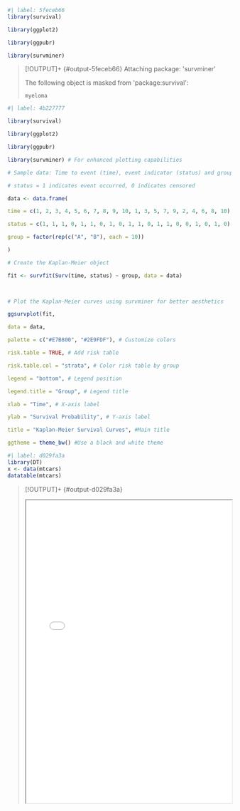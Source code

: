 ```r
#| label: 5feceb66
library(survival)

library(ggplot2)

library(ggpubr)

library(survminer)
```

> [!OUTPUT]+ {#output-5feceb66}
> Attaching package: 'survminer'
> 
> 
> The following object is masked from 'package:survival':
> 
>     myeloma
> 



```r
#| label: 4b227777

library(survival)

library(ggplot2)

library(ggpubr)

library(survminer) # For enhanced plotting capabilities

# Sample data: Time to event (time), event indicator (status) and group

# status = 1 indicates event occurred, 0 indicates censored

data <- data.frame(

time = c(1, 2, 3, 4, 5, 6, 7, 8, 9, 10, 1, 3, 5, 7, 9, 2, 4, 6, 8, 10),

status = c(1, 1, 1, 0, 1, 1, 0, 1, 0, 1, 1, 0, 1, 1, 0, 0, 1, 0, 1, 0),

group = factor(rep(c("A", "B"), each = 10))

)

# Create the Kaplan-Meier object

fit <- survfit(Surv(time, status) ~ group, data = data)

  

# Plot the Kaplan-Meier curves using survminer for better aesthetics

ggsurvplot(fit,

data = data,

palette = c("#E7B800", "#2E9FDF"), # Customize colors

risk.table = TRUE, # Add risk table

risk.table.col = "strata", # Color risk table by group

legend = "bottom", # Legend position

legend.title = "Group", # Legend title

xlab = "Time", # X-axis label

ylab = "Survival Probability", # Y-axis label

title = "Kaplan-Meier Survival Curves", #Main title

ggtheme = theme_bw() #Use a black and white theme

```


```r
#| label: d029fa3a
library(DT)
x <- data(mtcars)
datatable(mtcars)
```

> [!OUTPUT]+ {#output-d029fa3a}
> <iframe src="file:///Users/aquib/Library/Mobile Documents/iCloud~md~obsidian/Documents/Research/widgets/widget_d029fa3a_.html" width="100%" height="680px"></iframe>
> 



